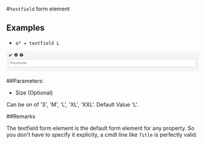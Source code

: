 #`textfield` form element

## Examples

* `a* = textfield L`

![a* = textfield L](https://raw.githubusercontent.com/nhagemann/anycontent-cmdl-docs/master/formelement/textfield.jpg)

##Parameters:

* Size (Optional)

Can be on of 'S', 'M', 'L', 'XL', 'XXL'. Default Value 'L'.

##Remarks

The textfield form element is the default form element for any property. So you don't have to specify it explicity, a cmdl line like `Title` is perfectly valid.

